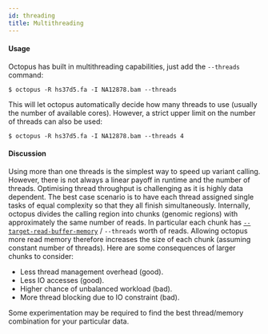 ```yaml
---
id: threading
title: Multithreading
---
```


#### Usage

Octopus has built in multithreading capabilities, just add the `--threads` command:

```shell
$ octopus -R hs37d5.fa -I NA12878.bam --threads
```

This will let octopus automatically decide how many threads to use (usually the number of available cores). However, a strict upper limit on the number of threads can also be used:

```shell
$ octopus -R hs37d5.fa -I NA12878.bam --threads 4
```

#### Discussion

Using more than one threads is the simplest way to speed up variant calling. However, there is not always a linear payoff in runtime and the number of threads. Optimising thread throughput is challenging as it is highly data dependent. The best case scenario is to have each thread assigned single tasks of equal complexity so that they all finish simultaneously. Internally, octopus divides the calling region into chunks (genomic regions) with approximately the same number of reads. In particular each chunk has [`--target-read-buffer-memory`](https://github.com/luntergroup/octopus/wiki/Command-line-reference#option---target-read-buffer-memory) / `--threads` worth of reads. Allowing octopus more read memory therefore increases the size of each chunk (assuming constant number of threads). Here are some consequences of larger chunks to consider:

* Less thread management overhead (good).
* Less IO accesses (good).
* Higher chance of unbalanced workload (bad).
* More thread blocking due to IO constraint (bad).

Some experimentation may be required to find the best thread/memory combination for your particular data.